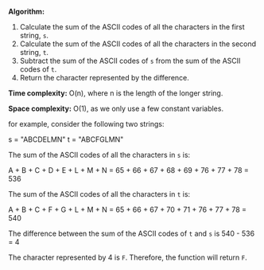 **Algorithm:**

1. Calculate the sum of the ASCII codes of all the characters in the first string, `s`.
2. Calculate the sum of the ASCII codes of all the characters in the second string, `t`.
3. Subtract the sum of the ASCII codes of `s` from the sum of the ASCII codes of `t`.
4. Return the character represented by the difference.

**Time complexity:** O(n), where n is the length of the longer string.

**Space complexity:** O(1), as we only use a few constant variables.

for example, consider the following two strings:

s = "ABCDELMN"
t = "ABCFGLMN"


The sum of the ASCII codes of all the characters in `s` is:

A + B + C + D + E + L + M + N = 65 + 66 + 67 + 68 + 69 + 76 + 77 + 78 = 536

The sum of the ASCII codes of all the characters in `t` is:

A + B + C + F + G + L + M + N = 65 + 66 + 67 + 70 + 71 + 76 + 77 + 78 = 540

The difference between the sum of the ASCII codes of `t` and `s` is 540 - 536 = 4

The character represented by 4 is `F`. Therefore, the function will return `F`.

